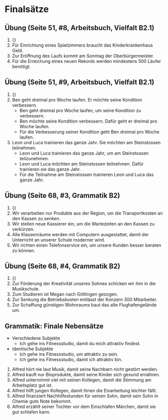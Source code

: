 # Finalsätze

## Übung (Seite 51, #8, Arbeitsbuch, Vielfalt B2.1)

1. {}
2. Für Einrichtung eines Spielzimmers braucht das Kinderkrankenhaus Geld.
3. Zur Eröffnung des Laufs kommt am Sonntag der Oberbürgermeister.
4. Für die Erreichung eines neuen Rekords werden mindestens 500 Läufer benötigt.

## Übung (Seite 51, #9, Arbeitsbuch, Vielfalt B2.1)

1. {}
2. Ben geht dreimal pro Woche laufen. Er möchte seine Kondition verbessern.
   - Ben geht dreimal pro Woche laufen, um seine Kondition zu verbessern.
   - Ben möchte seine Kondition verbessern. Dafür geht er dreimal pro Woche laufen.
   - Für die Verbesserung seiner Kondition geht Ben dreimal pro Woche laufen.
3. Leon und Luca trainieren das ganze Jahr. Sie möchten am Steinstossen teilnehmen.
   - Leon und Luca trainieren das ganze Jahr, um am Steinstossen teilzunehmen.
   - Leon und Luca möchten am Steinstossen teilnehmen. Dafür trainieren sie das ganze Jahr.
   - Für die Teilnahme am Steinstossen trainieren Leon und Luca das ganze Jahr.

## Übung (Seite 68, #3, Grammatik B2)

1. {}
2. Wir verarbeiten nur Produkte aus der Region, um die Transportkosten an den Kassen zu senken.
3. Wir stellen neue Kassierer ein, um die Wartezeiten an den Kassen zu verkürzen.
4. Alle Klassenräume werden mit Computern ausgestattet, damit der Unterricht an unserer Schule moderner wird.
5. Wir richten einen Telefonservice ein, um unsere Kunden besser beraten zu können.

## Übung (Seite 68, #4, Grammatik B2)

1. {}
2. Zur Förderung der Kreativität unseres Sohnes schicken wir ihm in die Musikschule.
3. Zum Studieren ist Megan nach Göttingen gezogen.
4. Zur Senkung die Betriebskosten entlässt der Konzern 300 Mitarbeiter.
5. Zur Schaffung günstigen Wohnraums baut das alte Flughafengelände um.

## Grammatik: Finale Nebensätze

- Verschiedene Subjekte
  - Ich gehe ins Fitnessstudio, damit du mich attraktiv findest.
- Identische Subjekte
  - Ich gehe ins Fitnessstudio, um attraktiv zu sein.
  - Ich gehe ins Fitnessstudio, damit ich attraktiv bin.

1. Alfred hört nie laut Musik, damit seine Nachbarn nicht gestört werden.
2. Alfred kauft nur Bioprodukte, damit seine Kinder sich gesund ernähren.
3. Alfred unternimmt viel mit seinen Kollegen, damit die Stimmung am Arbeitsplatz gut ist.
4. Alfred hilft jungen Kollegen, damit ihnen die Einarbeitung leichter fällt.
5. Alfred finanziert Nachhilfestunden für seinen Sohn, damit sein Sohn in Chemie gute Note bekommt.
6. Alfred erzählt seiner Tochter vor dem Einschlafen Märchen, damit sie gut schlafen kann.